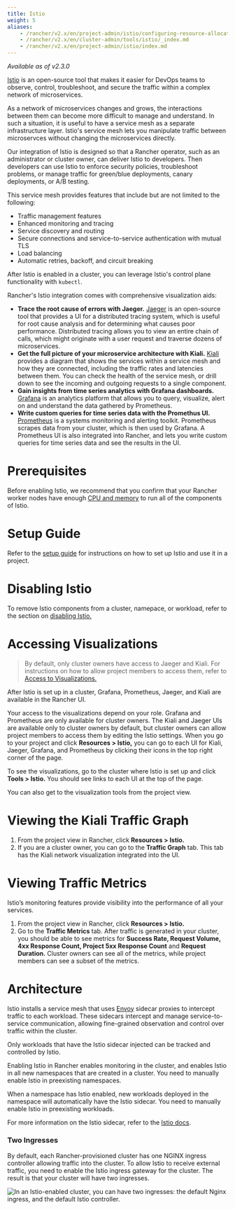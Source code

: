 ```yaml
---
title: Istio
weight: 5
aliases:
    - /rancher/v2.x/en/project-admin/istio/configuring-resource-allocations/_index.md
    - /rancher/v2.x/en/cluster-admin/tools/istio/_index.md
    - /rancher/v2.x/en/project-admin/istio/index.md
---
```

_Available as of v2.3.0_

 [Istio](https://istio.io/) is an open-source tool that makes it easier for DevOps teams to observe, control, troubleshoot, and secure the traffic within a complex network of microservices.

 As a network of microservices changes and grows, the interactions between them can become more difficult to manage and understand. In such a situation, it is useful to have a service mesh as a separate infrastructure layer. Istio's service mesh lets you manipulate traffic between microservces without changing the microservices directly.

Our integration of Istio is designed so that a Rancher operator, such as an administrator or cluster owner, can deliver Istio to developers. Then developers can use Istio to enforce security policies, troubleshoot problems, or manage traffic for green/blue deployments, canary deployments, or A/B testing.

This service mesh provides features that include but are not limited to the following:

- Traffic management features
- Enhanced monitoring and tracing
- Service discovery and routing
- Secure connections and service-to-service authentication with mutual TLS
- Load balancing
- Automatic retries, backoff, and circuit breaking

After Istio is enabled in a cluster, you can leverage Istio's control plane functionality with `kubectl`.

Rancher's Istio integration comes with comprehensive visualization aids:

- **Trace the root cause of errors with Jaeger.** [Jaeger](https://www.jaegertracing.io/) is an open-source tool that provides a UI for a distributed tracing system, which is useful for root cause analysis and for determining what causes poor performance. Distributed tracing allows you to view an entire chain of calls, which might originate with a user request and traverse dozens of microservices.
- **Get the full picture of your microservice architecture with Kiali.** [Kiali](https://www.kiali.io/) provides a diagram that shows the services within a service mesh and how they are connected, including the traffic rates and latencies between them. You can check the health of the service mesh, or drill down to see the incoming and outgoing requests to a single component.
- **Gain insights from time series analytics with Grafana dashboards.** [Grafana](https://grafana.com/) is an analytics platform that allows you to query, visualize, alert on and understand the data gathered by Prometheus.
- **Write custom queries for time series data with the Promethus UI.** [Prometheus](https://prometheus.io/) is a systems monitoring and alerting toolkit. Prometheus scrapes data from your cluster, which is then used by Grafana. A Prometheus UI is also integrated into Rancher, and lets you write custom queries for time series data and see the results in the UI.

# Prerequisites

Before enabling Istio, we recommend that you confirm that your Rancher worker nodes have enough [CPU and memory]({{<baseurl>}}/rancher/v2.x/en/cluster-admin/tools/istio/resources) to run all of the components of Istio.

# Setup Guide

Refer to the [setup guide]({{<baseurl>}}/rancher/v2.x/en/cluster-admin/tools/istio/setup) for instructions on how to set up Istio and use it in a project.

# Disabling Istio

To remove Istio components from a cluster, namepace, or workload, refer to the section on [disabling Istio.]({{<baseurl>}}/rancher/v2.x/en/cluster-admin/tools/istio/disabling-istio)

# Accessing Visualizations

> By default, only cluster owners have access to Jaeger and Kiali. For instructions on how to allow project members to access them, refer to [Access to Visualizations.]({{<baseurl>}}/rancher/v2.x/en/cluster-admin/tools/istio/rbac/#access-to-visualizations)

After Istio is set up in a cluster, Grafana, Prometheus, Jaeger, and Kiali are available in the Rancher UI.

Your access to the visualizations depend on your role. Grafana and Prometheus are only available for cluster owners. The Kiali and Jaeger UIs are available only to cluster owners by default, but cluster owners can allow project members to access them by editing the Istio settings. When you go to your project and click **Resources > Istio,** you can go to each UI for Kiali, Jaeger, Grafana, and Prometheus by clicking their icons in the top right corner of the page.

To see the visualizations, go to the cluster where Istio is set up and click **Tools > Istio.** You should see links to each UI at the top of the page.

You can also get to the visualization tools from the project view.

# Viewing the Kiali Traffic Graph

1. From the project view in Rancher, click **Resources > Istio.**
1. If you are a cluster owner, you can go to the **Traffic Graph** tab. This tab has the Kiali network visualization integrated into the UI.

# Viewing Traffic Metrics

Istio’s monitoring features provide visibility into the performance of all your services.

1. From the project view in Rancher, click **Resources > Istio.**
1. Go to the **Traffic Metrics** tab. After traffic is generated in your cluster, you should be able to see metrics for **Success Rate, Request Volume, 4xx Response Count, Project 5xx Response Count** and **Request Duration.** Cluster owners can see all of the metrics, while project members can see a subset of the metrics.

# Architecture

Istio installs a service mesh that uses [Envoy](https://www.envoyproxy.io/learn/service-mesh) sidecar proxies to intercept traffic to each workload. These sidecars intercept and manage service-to-service communication, allowing fine-grained observation and control over traffic within the cluster.

Only workloads that have the Istio sidecar injected can be tracked and controlled by Istio.

Enabling Istio in Rancher enables monitoring in the cluster, and enables Istio in all new namespaces that are created in a cluster. You need to manually enable Istio in preexisting namespaces.

When a namespace has Istio enabled, new workloads deployed in the namespace will automatically have the Istio sidecar. You need to manually enable Istio in preexisting workloads.

For more information on the Istio sidecar, refer to the [Istio docs](https://istio.io/docs/setup/kubernetes/additional-setup/sidecar-injection/).

### Two Ingresses

By default, each Rancher-provisioned cluster has one NGINX ingress controller allowing traffic into the cluster. To allow Istio to receive external traffic, you need to enable the Istio ingress gateway for the cluster. The result is that your cluster will have two ingresses.

![In an Istio-enabled cluster, you can have two ingresses: the default Nginx ingress, and the default Istio controller.]({{<baseurl>}}/img/rancher/istio-ingress.svg)